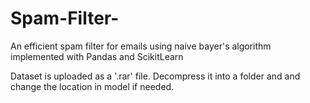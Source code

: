 # Spam-Filter-
An efficient spam filter for emails using naive bayer's algorithm implemented with Pandas and ScikitLearn 

Dataset is uploaded as a '.rar' file. Decompress it into a folder and and change the location in model if needed.
